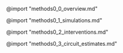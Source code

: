 <!-- PANDOC ERROR HERE - thinks its yaml -->
@import "methods0_0_overview.md"
<!-- PANDOC ERROR HERE - undefined ctrl sequence -->
@import "methods0_1_simulations.md" 
<!-- works! -->
@import "methods0_2_interventions.md"
<!-- works! -->
@import "methods0_3_circuit_estimates.md"